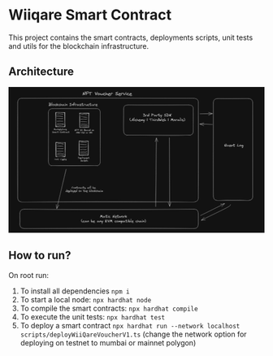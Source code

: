 # Wiiqare Smart Contract

This project contains the smart contracts, deployments scripts, unit tests and utils for the blockchain infrastructure.

## Architecture
![Wiiqare Blockchain Architecture](resources/wiiqare_architecture.png)
## How to run?
On root run:
1. To install all dependencies  ``` npm i ```
2. To start a local node: ``` npx hardhat node ```
3. To compile the smart contracts: ``` npx hardhat compile ```
4. To execute the unit tests: ```npx hardhat test```
3. To deploy a smart contract ```npx hardhat run --network localhost scripts/deployWiiQareVoucherV1.ts``` (change the network option for deploying on testnet to mumbai or mainnet polygon)